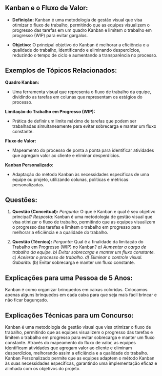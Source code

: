 ## **Kanban e o Fluxo de Valor:**

- **Definição:** Kanban é uma metodologia de gestão visual que visa otimizar o fluxo de trabalho, permitindo que as equipes visualizem o progresso das tarefas em um quadro Kanban e limitem o trabalho em progresso (WIP) para evitar gargalos.
    
- **Objetivo:** O principal objetivo do Kanban é melhorar a eficiência e a qualidade do trabalho, identificando e eliminando desperdícios, reduzindo o tempo de ciclo e aumentando a transparência no processo.
    

## **Exemplos de Tópicos Relacionados:**

**Quadro Kanban:**

- Uma ferramenta visual que representa o fluxo de trabalho da equipe, dividindo as tarefas em colunas que representam os estágios do processo.

**Limitação do Trabalho em Progresso (WIP):**

- Prática de definir um limite máximo de tarefas que podem ser trabalhadas simultaneamente para evitar sobrecarga e manter um fluxo constante.

**Fluxo de Valor:**

- Mapeamento do processo de ponta a ponta para identificar atividades que agregam valor ao cliente e eliminar desperdícios.

**Kanban Personalizado:**

- Adaptação do método Kanban às necessidades específicas de uma equipe ou projeto, utilizando colunas, políticas e métricas personalizadas.

## **Questões:**

1. **Questão (Conceitual):** _Pergunta:_ O que é Kanban e qual é seu objetivo principal? _Resposta:_ Kanban é uma metodologia de gestão visual que visa otimizar o fluxo de trabalho, permitindo que as equipes visualizem o progresso das tarefas e limitem o trabalho em progresso para melhorar a eficiência e a qualidade do trabalho.
    
2. **Questão (Técnica):** _Pergunta:_ Qual é a finalidade da limitação do Trabalho em Progresso (WIP) no Kanban? _a) Aumentar a carga de trabalho da equipe._ _b) Evitar sobrecarga e manter um fluxo constante._ _c) Acelerar o processo de trabalho._ _d) Eliminar o controle visual._ _Gabarito:_ (b) Evitar sobrecarga e manter um fluxo constante.
    

## **Explicações para uma Pessoa de 5 Anos:**

Kanban é como organizar brinquedos em caixas coloridas. Colocamos apenas alguns brinquedos em cada caixa para que seja mais fácil brincar e não ficar bagunçado.

## **Explicações Técnicas para um Concurso:**

Kanban é uma metodologia de gestão visual que visa otimizar o fluxo de trabalho, permitindo que as equipes visualizem o progresso das tarefas e limitem o trabalho em progresso para evitar sobrecarga e manter um fluxo constante. Através do mapeamento do fluxo de valor, as equipes identificam atividades que agregam valor ao cliente e eliminam desperdícios, melhorando assim a eficiência e a qualidade do trabalho. Kanban Personalizado permite que as equipes adaptem o método Kanban às suas necessidades específicas, garantindo uma implementação eficaz e alinhada com os objetivos do projeto.